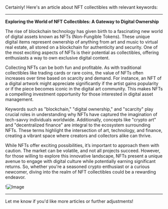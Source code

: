Certainly! Here's an article about NFT collectibles with relevant keywords:

---

**Exploring the World of NFT Collectibles: A Gateway to Digital Ownership**

The rise of blockchain technology has given birth to a fascinating new world of digital assets known as NFTs (Non-Fungible Tokens). These unique digital items represent ownership of anything from art and music to virtual real estate, all stored on a blockchain for authenticity and security. One of the most exciting aspects of NFTs is their potential as collectibles, offering enthusiasts a way to own exclusive digital content.

Collecting NFTs can be both fun and profitable. As with traditional collectibles like trading cards or rare coins, the value of NFTs often increases over time based on scarcity and demand. For instance, an NFT of a digital artwork might appreciate significantly if the artist gains popularity or if the piece becomes iconic in the digital art community. This makes NFTs a compelling investment opportunity for those interested in digital asset management.

Keywords such as "blockchain," "digital ownership," and "scarcity" play crucial roles in understanding why NFTs have captured the imagination of tech-savvy individuals worldwide. Additionally, concepts like "crypto art" and "decentralized finance" are integral to the ecosystem surrounding NFTs. These terms highlight the intersection of art, technology, and finance, creating a vibrant space where creators and collectors alike can thrive.

While NFTs offer exciting possibilities, it’s important to approach them with caution. The market can be volatile, and not all projects succeed. However, for those willing to explore this innovative landscape, NFTs present a unique avenue to engage with digital culture while potentially earning significant returns. So, whether you're a seasoned crypto enthusiast or a curious newcomer, diving into the realm of NFT collectibles could be a rewarding endeavor.

!![Image](https://github.com/user-attachments/assets/3be06921-4469-491d-bd37-5f14c53422b7)

--- 

Let me know if you'd like more articles or further adjustments!